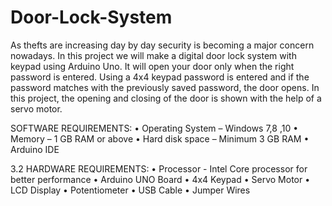 # Door-Lock-System
As thefts are increasing day by day security is becoming a major concern nowadays. In this project we will make a digital door lock system with keypad using Arduino Uno. It will open your door only when the right password is entered. Using a 4x4 keypad password is entered and if the password matches with the previously saved password, the door opens. In this project, the opening and closing of the door is shown with the help of a servo motor.

 SOFTWARE REQUIREMENTS:
•	Operating System – Windows 7,8 ,10
•	Memory – 1 GB RAM or above
•	Hard disk space – Minimum 3 GB RAM
•	Arduino IDE 

3.2 HARDWARE REQUIREMENTS:
•	Processor - Intel Core processor for better performance
•	Arduino UNO Board
•	4x4 Keypad
•	Servo Motor
•	LCD Display
•	Potentiometer
•	USB Cable
•	Jumper Wires 
